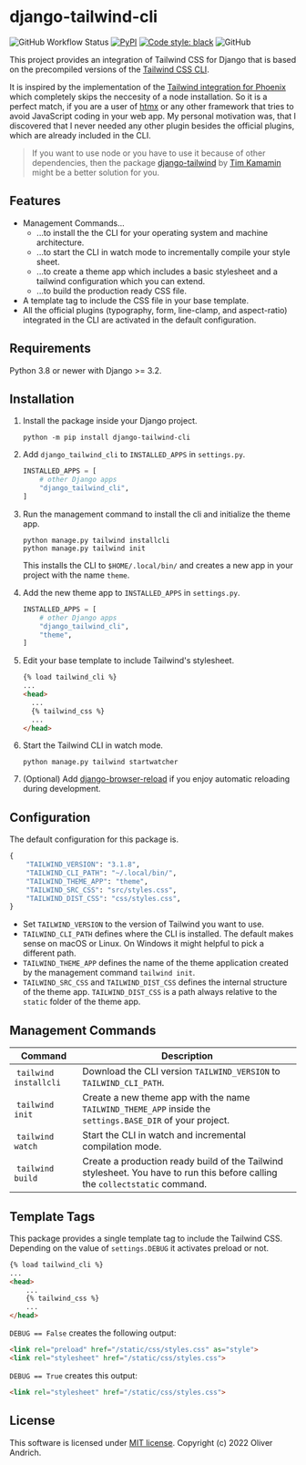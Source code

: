 # django-tailwind-cli

![GitHub Workflow Status](https://img.shields.io/github/workflow/status/oliverandrich/django-tailwind-cli/CI?style=for-the-badge)
[![PyPI](https://img.shields.io/pypi/v/django-tailwind-cli.svg?style=for-the-badge)](https://pypi.org/project/django-tailwind-cli/)
[![Code style: black](https://img.shields.io/badge/code%20style-black-000000.svg?style=for-the-badge)](https://github.com/psf/black)
![GitHub](https://img.shields.io/github/license/oliverandrich/django-tailwind-cli?style=for-the-badge)

This project provides an integration of Tailwind CSS for Django that is based on the precompiled versions of the [Tailwind CSS CLI](https://tailwindcss.com/blog/standalone-cli).

It is inspired by the implementation of the [Tailwind integration for Phoenix](https://github.com/phoenixframework/tailwind) which completely skips the neccesity of a node installation. So it is a perfect match, if you are a user of [htmx](https://htmx.org) or any other framework that tries to avoid JavaScript coding in your web app. My personal motivation was, that I discovered that I never needed any other plugin besides the official plugins, which are already included in the CLI.

> If you want to use node or you have to use it because of other dependencies, then the package [django-tailwind](https://github.com/timonweb/django-tailwind) by [Tim Kamamin](https://github.com/timonweb) might be a better solution for you.

## Features

- Management Commands...
  - ...to install the the CLI for your operating system and machine architecture.
  - ...to start the CLI in watch mode to incrementally compile your style sheet.
  - ...to create a theme app which includes a basic stylesheet and a tailwind configuration which you can extend.
  - ...to build the production ready CSS file.
- A template tag to include the CSS file in your base template.
- All the official plugins (typography, form, line-clamp, and aspect-ratio) integrated in the CLI are activated in the default configuration.

## Requirements

Python 3.8 or newer with Django >= 3.2.

## Installation

1. Install the package inside your Django project.

    ```shell
    python -m pip install django-tailwind-cli
    ```

2. Add `django_tailwind_cli` to `INSTALLED_APPS` in `settings.py`.

    ```python
    INSTALLED_APPS = [
        # other Django apps
        "django_tailwind_cli",
    ]
    ```

3. Run the management command to install the cli and initialize the theme app.

    ```shell
    python manage.py tailwind installcli
    python manage.py tailwind init
    ```

    This installs the CLI to `$HOME/.local/bin/` and creates a new app in your project with the name `theme`.

4. Add the new theme app to `INSTALLED_APPS` in `settings.py`.

    ```python
    INSTALLED_APPS = [
        # other Django apps
        "django_tailwind_cli",
        "theme",
    ]
    ```

5. Edit your base template to include Tailwind's stylesheet.

    ```html
    {% load tailwind_cli %}
   ...
   <head>
      ...
      {% tailwind_css %}
      ...
   </head>
    ```

6. Start the Tailwind CLI in watch mode.

    ```shell
    python manage.py tailwind startwatcher
    ```

7. (Optional) Add [django-browser-reload](https://github.com/adamchainz/django-browser-reload) if you enjoy automatic reloading during development.

## Configuration

The default configuration for this package is.

```python
{
    "TAILWIND_VERSION": "3.1.8",
    "TAILWIND_CLI_PATH": "~/.local/bin/",
    "TAILWIND_THEME_APP": "theme",
    "TAILWIND_SRC_CSS": "src/styles.css",
    "TAILWIND_DIST_CSS": "css/styles.css",
}
```

- Set `TAILWIND_VERSION` to the version of Tailwind you want to use.
- `TAILWIND_CLI_PATH` defines where the CLI is installed. The default makes sense on macOS or Linux. On Windows it might helpful to pick a different path.
- `TAILWIND_THEME_APP` defines the name of the theme application created by the management command `tailwind init`.
- `TAILWIND_SRC_CSS` and `TAILWIND_DIST_CSS` defines the internal structure of the theme app. `TAILWIND_DIST_CSS` is a path always relative to the `static` folder of the theme app.

## Management Commands

| Command                 | Description                                                         |
| ----------------------- | ------------------------------------------------------------------- |
| `tailwind installcli`   | Download the CLI version `TAILWIND_VERSION` to `TAILWIND_CLI_PATH`. |
| `tailwind init`         | Create a new theme app with the name `TAILWIND_THEME_APP` inside the `settings.BASE_DIR` of your project. |
| `tailwind watch`        | Start the CLI in watch and incremental compilation mode.            |
| `tailwind build`        | Create a production ready build of the Tailwind stylesheet. You have to run this before calling the `collectstatic` command. |

## Template Tags

This package provides a single template tag to include the Tailwind CSS. Depending on the value of `settings.DEBUG` it activates preload or not.

```html
{% load tailwind_cli %}
...
<head>
    ...
    {% tailwind_css %}
    ...
</head>
```

`DEBUG == False` creates the following output:

```html
<link rel="preload" href="/static/css/styles.css" as="style">
<link rel="stylesheet" href="/static/css/styles.css">
```

`DEBUG == True` creates this output:

```html
<link rel="stylesheet" href="/static/css/styles.css">
```

## License

This software is licensed under [MIT license](https://github.com/oliverandrich/django-tailwind-cli/blob/main/LICENSE). Copyright (c) 2022 Oliver Andrich.
